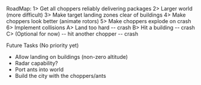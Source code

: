 RoadMap:
1> Get all choppers reliably delivering packages
2> Larger world (more difficult)
3> Make target landing zones clear of buildings
4> Make choppers look better (animate rotors)
5> Make choppers explode on crash
6> Implement collisions
  A> Land too hard -- crash
  B> Hit a building -- crash
  C> (Optional for now) -- hit another chopper -- crash

Future Tasks (No priority yet)
- Allow landing on buildings (non-zero altitude)
- Radar capability?
- Port ants into world
- Build the city with the choppers/ants
